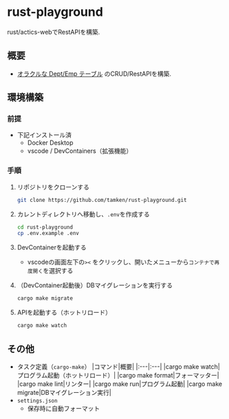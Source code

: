 # rust-playground
rust/actics-webでRestAPIを構築.

## 概要
- [オラクルな Dept/Emp テーブル](https://docs.oracle.com/cd/E57425_01/121/LNPCC/GUID-034B6416-444A-4EF1-9078-35F5A86CF1D9.htm) のCRUD/RestAPIを構築.


## 環境構築
### 前提
- 下記インストール済
  - Docker Desktop
  - vscode / DevContainers（拡張機能）

### 手順
1. リポジトリをクローンする
    ```bash
    git clone https://github.com/tamken/rust-playground.git
    ```
2. カレントディレクトリへ移動し、`.env`を作成する
    ```bash
    cd rust-playground
    cp .env.example .env
    ```
3. DevContainerを起動する
    - vscodeの画面左下の`><` をクリックし、開いたメニューから`コンテナで再度開く`を選択する

4. （DevContainer起動後）DBマイグレーションを実行する
    ```bash
    cargo make migrate
    ```

5. APIを起動する（ホットリロード）
    ```bash
    cargo make watch
    ```

## その他
- タスク定義（`cargo-make`）
    |コマンド|概要|
    |:---|:---|
    |cargo make watch|プログラム起動（ホットリロード）|
    |cargo make format|フォーマッター|
    |cargo make lint|リンター|
    |cargo make run|プログラム起動|
    |cargo make migrate|DBマイグレーション実行|
- `settings.json`
  - 保存時に自動フォーマット